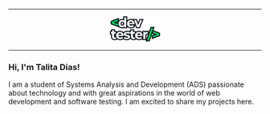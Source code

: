 
---

<div style="text-align:center;">
 <img width="20%" src="logo.png" alt="Github Readme Stats"/>
</div>

---

### Hi, I'm Talita Dias!

<p>I am a student of Systems Analysis and Development (ADS) passionate about technology and with great aspirations in the world of web development and software testing. I am excited to share my projects here.</p>